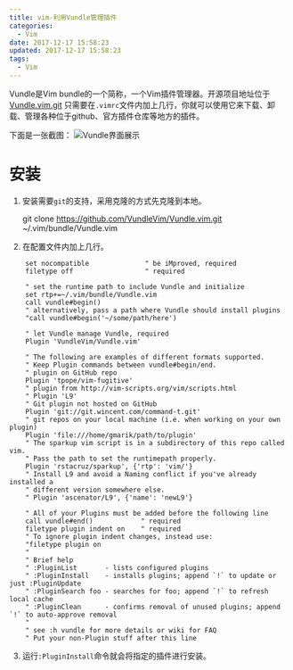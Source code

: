 ```yaml
---
title: vim-利用Vundle管理插件
categories:
  - Vim
date: 2017-12-17 15:58:23
updated: 2017-12-17 15:58:23
tags: 
  - Vim
---
```

Vundle是Vim bundle的一个简称，一个Vim插件管理器。开源项目地址位于[Vundle.vim.git](https://github.com/VundleVim/Vundle.vim)
只需要在`.vimrc`文件内加上几行，你就可以使用它来下载、卸载、管理各种位于github、官方插件仓库等地方的插件。
<!-- more -->



下面是一张截图：
![Vundle界面展示](https://camo.githubusercontent.com/bc559468e6623d18947ced1ef353f68f6116e45a/687474703a2f2f692e696d6775722e636f6d2f527565683743632e706e67)

# 安装
1. 安装需要`git`的支持，采用克隆的方式先克隆到本地。

	git clone https://github.com/VundleVim/Vundle.vim.git ~/.vim/bundle/Vundle.vim

2. 在配置文件内加上几行。
```
	set nocompatible              " be iMproved, required
	filetype off                  " required
	
	" set the runtime path to include Vundle and initialize
	set rtp+=~/.vim/bundle/Vundle.vim
	call vundle#begin()
	" alternatively, pass a path where Vundle should install plugins
	"call vundle#begin('~/some/path/here')
	
	" let Vundle manage Vundle, required
	Plugin 'VundleVim/Vundle.vim'
	
	" The following are examples of different formats supported.
	" Keep Plugin commands between vundle#begin/end.
	" plugin on GitHub repo
	Plugin 'tpope/vim-fugitive'
	" plugin from http://vim-scripts.org/vim/scripts.html
	" Plugin 'L9'
	" Git plugin not hosted on GitHub
	Plugin 'git://git.wincent.com/command-t.git'
	" git repos on your local machine (i.e. when working on your own plugin)
	Plugin 'file:///home/gmarik/path/to/plugin'
	" The sparkup vim script is in a subdirectory of this repo called vim.
	" Pass the path to set the runtimepath properly.
	Plugin 'rstacruz/sparkup', {'rtp': 'vim/'}
	" Install L9 and avoid a Naming conflict if you've already installed a
	" different version somewhere else.
	" Plugin 'ascenator/L9', {'name': 'newL9'}
	
	" All of your Plugins must be added before the following line
	call vundle#end()            " required
	filetype plugin indent on    " required
	" To ignore plugin indent changes, instead use:
	"filetype plugin on
	"
	" Brief help
	" :PluginList       - lists configured plugins
	" :PluginInstall    - installs plugins; append `!` to update or just :PluginUpdate
	" :PluginSearch foo - searches for foo; append `!` to refresh local cache
	" :PluginClean      - confirms removal of unused plugins; append `!` to auto-approve removal
	"
	" see :h vundle for more details or wiki for FAQ
	" Put your non-Plugin stuff after this line
```
3. 运行`:PluginInstall`命令就会将指定的插件进行安装。

